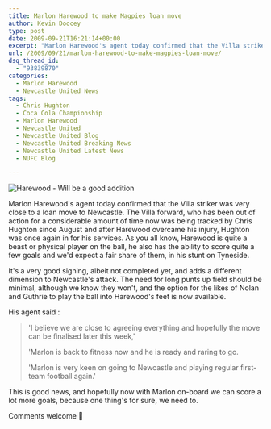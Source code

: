 ```yaml
---
title: Marlon Harewood to make Magpies loan move
author: Kevin Doocey
type: post
date: 2009-09-21T16:21:14+00:00
excerpt: "Marlon Harewood's agent today confirmed that the Villa striker was very close to a loan.."
url: /2009/09/21/marlon-harewood-to-make-magpies-loan-move/
dsq_thread_id:
  - "93839870"
categories:
  - Marlon Harewood
  - Newcastle United News
tags:
  - Chris Hughton
  - Coca Cola Championship
  - Marlon Harewood
  - Newcastle United
  - Newcastle United Blog
  - Newcastle United Breaking News
  - Newcastle United Latest News
  - NUFC Blog

---
```

![Harewood - Will be a good addition](https://static.guim.co.uk/sys-images/Football/Clubs/Club%20Home/2009/3/13/1236946987961/Marlon-Harewood-in-action-001.jpg)

Marlon Harewood's agent today confirmed that the Villa striker was very close to a loan move to Newcastle. The Villa forward, who has been out of action for a considerable amount of time now was being tracked by Chris Hughton since August and after Harewood overcame his injury, Hughton was once again in for his services. As you all know, Harewood is quite a beast or  physical player on the ball, he also has the ability to score quite a few goals and we'd expect a fair share of them, in his stunt on Tyneside.

It's a very good signing, albeit not completed yet, and adds a different dimension to Newcastle's attack. The need for long punts up field should be minimal, although we know they won't, and the option for the likes of Nolan and Guthrie to play the ball into Harewood's feet is now available.

His agent said :

> 'I believe we are close to agreeing everything and hopefully the move can be finalised later this week,'
>
> 'Marlon is back to fitness now and he is ready and raring to go.
>
> 'Marlon is very keen on going to Newcastle and playing regular first-team football again.'

This is good news, and hopefully now with Marlon on-board we can score a lot more goals, because one thing's for sure, we need to.

Comments welcome 🙂
